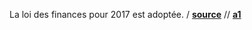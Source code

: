 La loi des finances pour 2017 est adoptée.
/ **[source](https://www.legifrance.gouv.fr/affichTexte.do?cidTexte=JORFTEXT000033734169&dateTexte=&categorieLien=id)**
// **[a1](http://www.vie-publique.fr/actualite/panorama/texte-discussion/projet-loi-finances-pour-2017.html)**
